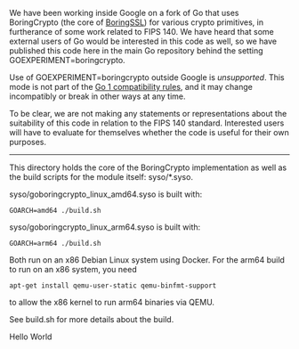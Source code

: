We have been working inside Google on a fork of Go that uses
BoringCrypto (the core of [BoringSSL](https://boringssl.googlesource.com/boringssl/))
for various crypto primitives, in furtherance of some work related to FIPS 140.
We have heard that some external users of Go would be
interested in this code as well, so we have published this code
here in the main Go repository behind the setting GOEXPERIMENT=boringcrypto.

Use of GOEXPERIMENT=boringcrypto outside Google is _unsupported_.
This mode is not part of the [Go 1 compatibility rules](https://go.dev/doc/go1compat),
and it may change incompatibly or break in other ways at any time.

To be clear, we are not making any statements or representations about
the suitability of this code in relation to the FIPS 140 standard.
Interested users will have to evaluate for themselves whether the code
is useful for their own purposes.

---

This directory holds the core of the BoringCrypto implementation
as well as the build scripts for the module itself: syso/*.syso.

syso/goboringcrypto_linux_amd64.syso is built with:

	GOARCH=amd64 ./build.sh

syso/goboringcrypto_linux_arm64.syso is built with:

	GOARCH=arm64 ./build.sh

Both run on an x86 Debian Linux system using Docker.
For the arm64 build to run on an x86 system, you need

	apt-get install qemu-user-static qemu-binfmt-support

to allow the x86 kernel to run arm64 binaries via QEMU.

See build.sh for more details about the build.


Hello World
